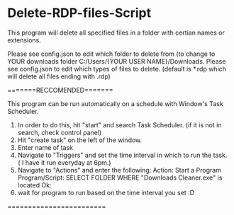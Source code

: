 # Delete-RDP-files-Script
This program will delete all specified files in a folder with certian names or extensions.

Please see config.json to edit which folder to delete from (to change to YOUR downloads folder C:/Users/{YOUR USER NAME}/Downloads.
Please see config.json to edit which types of files to delete. (default is *.rdp which will delete all files ending with .rdp)

=======RECCOMENDED=======

This program can be run automatically on a schedule with Window's Task Scheduler.

1) In order to do this, hit "start" and search Task Scheduler. (if it is not in search, check control panel)
2) Hit "create task" on the left of the window.
3) Enter name of task
4) Navigate to "Triggers" and set the time interval in which to run the task. ( I have it run everyday at 6pm.)
5) Navigate to "Actions" and enter the following:
  Action: Start a Program
  Program/Script: SELECT FOLDER WHERE "Downloads Cleaner.exe" is located
  Ok:
6) wait for program to run based on the time interval you set :D

========================

